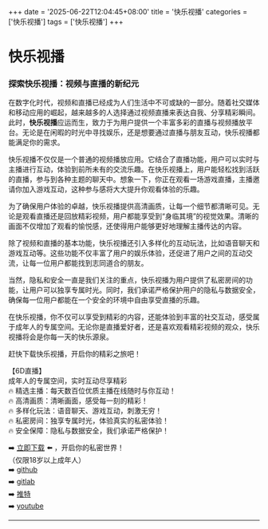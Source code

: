 +++
date = '2025-06-22T12:04:45+08:00'
title = '快乐视播'
categories = ['快乐视播']
tags = ['快乐视播']
+++

# 快乐视播

### 探索快乐视播：视频与直播的新纪元

在数字化时代，视频和直播已经成为人们生活中不可或缺的一部分。随着社交媒体和移动应用的崛起，越来越多的人选择通过视频直播来表达自我、分享精彩瞬间。此时，**快乐视播**应运而生，致力于为用户提供一个丰富多彩的直播与视频播放平台。无论是在闲暇的时光中寻找娱乐，还是想要通过直播与朋友互动，快乐视播都能满足你的需求。

快乐视播不仅仅是一个普通的视频播放应用。它结合了直播功能，用户可以实时与主播进行互动，体验到前所未有的交流乐趣。在快乐视播上，用户能轻松找到活跃的直播，参与到各种主题的聊天中。想象一下，你正在观看一场游戏直播，主播邀请你加入游戏互动，这种参与感将大大提升你观看体验的乐趣。

为了确保用户体验的卓越，快乐视播提供高清画质，让每一个细节都清晰可见。无论是观看直播还是回放精彩视频，用户都能享受到“身临其境”的视觉效果。清晰的画面不仅增加了观看的愉悦感，还使得用户能够更好地理解主播传达的内容。

除了视频和直播的基本功能，快乐视播还引入多样化的互动玩法，比如语音聊天和游戏互动等。这些功能不仅丰富了用户的娱乐体验，还促进了用户之间的互动交流，让每一位用户都能找到志同道合的朋友。

当然，隐私和安全一直是我们关注的重点，快乐视播为用户提供了私密房间的功能，让用户可以独享专属时光。同时，我们承诺严格保护用户的隐私与数据安全，确保每一位用户都能在一个安全的环境中自由享受直播的乐趣。

在快乐视播，你不仅可以享受到精彩的内容，还能体验到丰富的社交互动，感受属于成年人的专属空间。无论你是直播爱好者，还是喜欢观看精彩视频的观众，快乐视播将会是你每一天的快乐源泉。

赶快下载快乐视播，开启你的精彩之旅吧！

【6D直播】  
成年人的专属空间，实时互动尽享精彩  
🔥 精选主播：每天数百位优质主播在线随时与你互动！  
🔥 高清画质：清晰画面，感受每一刻的精彩！  
🔥 多样化玩法：语音聊天、游戏互动，刺激无穷！  
🔥 私密房间：独享专属时光，体验真实的私密体验！  
🔥 安全保障：隐私与数据安全，我们承诺严格保护！

➡️ [立即下载](https://down123.s3.ap-east-1.amazonaws.com/down/down.html?channelCode=blog) ⬅️ ，开启你的私密世界！  
（仅限18岁以上成年人）  
➡️ [github](https://aldult-live.github.io/)  
➡️ [gitlab](https://seo-09598d.gitlab.io/)  
➡️ [推特](https://x.com/wegame33)  
➡️ [youtube](https://www.youtube.com/@6Dlive)  

---
